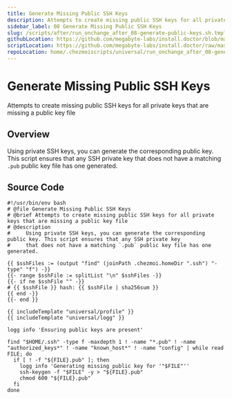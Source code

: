 ```yaml
---
title: Generate Missing Public SSH Keys
description: Attempts to create missing public SSH keys for all private keys that are missing a public key file
sidebar_label: 08 Generate Missing Public SSH Keys
slug: /scripts/after/run_onchange_after_08-generate-public-keys.sh.tmpl
githubLocation: https://github.com/megabyte-labs/install.doctor/blob/master/home/.chezmoiscripts/universal/run_onchange_after_08-generate-public-keys.sh.tmpl
scriptLocation: https://github.com/megabyte-labs/install.doctor/raw/master/home/.chezmoiscripts/universal/run_onchange_after_08-generate-public-keys.sh.tmpl
repoLocation: home/.chezmoiscripts/universal/run_onchange_after_08-generate-public-keys.sh.tmpl
---
```

# Generate Missing Public SSH Keys

Attempts to create missing public SSH keys for all private keys that are missing a public key file

## Overview

Using private SSH keys, you can generate the corresponding public key. This script ensures that any SSH private key
that does not have a matching `.pub` public key file has one generated.



## Source Code

```
#!/usr/bin/env bash
# @file Generate Missing Public SSH Keys
# @brief Attempts to create missing public SSH keys for all private keys that are missing a public key file
# @description
#     Using private SSH keys, you can generate the corresponding public key. This script ensures that any SSH private key
#     that does not have a matching `.pub` public key file has one generated.

{{ $sshFiles := (output "find" (joinPath .chezmoi.homeDir ".ssh") "-type" "f") -}}
{{- range $sshFile := splitList "\n" $sshFiles -}}
{{- if ne $sshFile "" -}}
# {{ $sshFile }} hash: {{ $sshFile | sha256sum }}
{{ end -}}
{{- end }}

{{ includeTemplate "universal/profile" }}
{{ includeTemplate "universal/logg" }}

logg info 'Ensuring public keys are present'

find "$HOME/.ssh" -type f -maxdepth 1 ! -name "*.pub" ! -name "authorized_keys*" ! -name "known_host*" ! -name "config" | while read FILE; do
  if [ ! -f "${FILE}.pub" ]; then
    logg info 'Generating missing public key for '"$FILE"''
    ssh-keygen -f "$FILE" -y > "${FILE}.pub"
    chmod 600 "${FILE}.pub"
  fi
done
```
